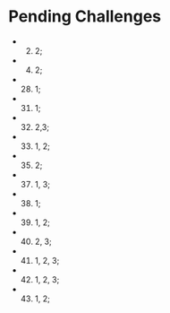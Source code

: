 # Pending Challenges
- 2. 2;
- 4. 2;
- 28. 1;
- 31. 1;
- 32. 2,3;
- 33. 1, 2;
- 35. 2;
- 37. 1, 3;
- 38. 1;
- 39. 1, 2;
- 40. 2, 3;
- 41. 1, 2, 3; 
- 42. 1, 2, 3;
- 43. 1, 2;